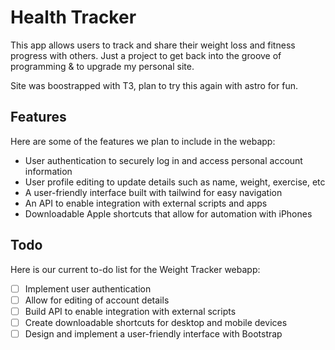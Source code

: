 # Health Tracker
This app allows users to track and share their weight loss and fitness progress with others. Just a project to get back into the groove of programming & to upgrade my personal site.

Site was boostrapped with T3, plan to try this again with astro for fun.

## Features

Here are some of the features we plan to include in the webapp:

- User authentication to securely log in and access personal account information
- User profile editing to update details such as name, weight, exercise, etc
- A user-friendly interface built with tailwind for easy navigation
- An API to enable integration with external scripts and apps
- Downloadable Apple shortcuts that allow for automation with iPhones

## Todo

Here is our current to-do list for the Weight Tracker webapp:

- [ ] Implement user authentication
- [ ] Allow for editing of account details
- [ ] Build API to enable integration with external scripts
- [ ] Create downloadable shortcuts for desktop and mobile devices
- [ ] Design and implement a user-friendly interface with Bootstrap
